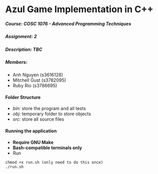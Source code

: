 # Azul Game Implementation in  C++

##### **Course**: COSC 1076 - Advanced Programming Techniques
##### **Assignment**: 2
##### **Description**: TBC
##### **Members**: 
- Anh Nguyen (s3616128)
- Mitchell Gust (s3782095)
- Ruby Rio (s3786695)
#### Folder Structure
- *bin*: store the program and all tests
- *obj*: temporary folder to store objects
- *src*: store all source files
#### Running the application
- **Require GNU Make**
- **Bash-compatible terminals only**
- Run
```
chmod +x run.sh (only need to do this once)
./run.sh
```
